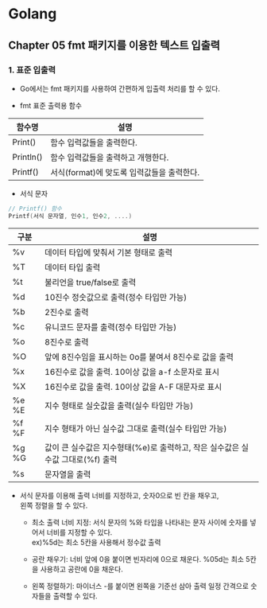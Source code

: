 # Golang

## Chapter 05 fmt 패키지를 이용한 텍스트 입출력

### 1. 표준 입출력

- Go에서는 fmt 패키지를 사용하여 간편하게 입출력 처리를 할 수 있다.

- fmt 표준 출력용 함수

| 함수명    | 설명                                       |
| --------- | ------------------------------------------ |
| Print()   | 함수 입력값들을 출력한다.                  |
| Println() | 함수 입력값들을 출력하고 개행한다.         |
| Printf()  | 서식(format)에 맞도록 입력값들을 출력한다. |

- 서식 문자

```Go
// Printf() 함수
Printf(서식 문자열, 인수1, 인수2, ....)
```

| 구분  | 설명                                                                           |
| ----- | ------------------------------------------------------------------------------ |
| %v    | 데이터 타입에 맞춰서 기본 형태로 출력                                          |
| %T    | 데이터 타입 출력                                                               |
| %t    | 불리언을 true/false로 출력                                                     |
| %d    | 10진수 정숫값으로 출력(정수 타입만 가능)                                       |
| %b    | 2진수로 출력                                                                   |
| %c    | 유니코드 문자를 출력(정수 타입만 가능)                                         |
| %o    | 8진수로 출력                                                                   |
| %O    | 앞에 8진수임을 표시하는 0o를 붙여서 8진수로 값을 출력                          |
| %x    | 16진수로 값을 출력. 10이상 값을 a-f 소문자로 표시                              |
| %X    | 16진수로 값을 출력. 10이상 값을 A-F 대문자로 표시                              |
| %e %E | 지수 형태로 실숫값을 출력(실수 타입만 가능)                                    |
| %f %F | 지수 형태가 아닌 실수값 그대로 출력(실수 타입만 가능)                          |
| %g %G | 값이 큰 실수값은 지수형태(%e)로 출력하고, 작은 실수값은 실수값 그대로(%f) 출력 |
| %s    | 문자열을 출력                                                                  |

- 서식 문자를 이용해 출력 너비를 지정하고, 숫자0으로 빈 칸을 채우고,  
  왼쪽 정렬을 할 수 있다.

  - 최소 출력 너비 지정: 서식 문자의 %와 타입을 나타내는 문자 사이에 숫자를 넣어서 너비를 지정할 수 있다.  
     ex)%5d는 최소 5칸을 사용해서 정수값 출력

  - 공란 채우기: 너비 앞에 0을 붙이면 빈자리에 0으로 채운다.
    %05d는 최소 5칸을 사용하고 공란에 0을 채운다.

  - 왼쪽 정렬하기: 마이너스 -를 붙이면 왼쪽을 기준선 삼아 출력
    일정 간격으로 숫자들을 출력할 수 있다.
